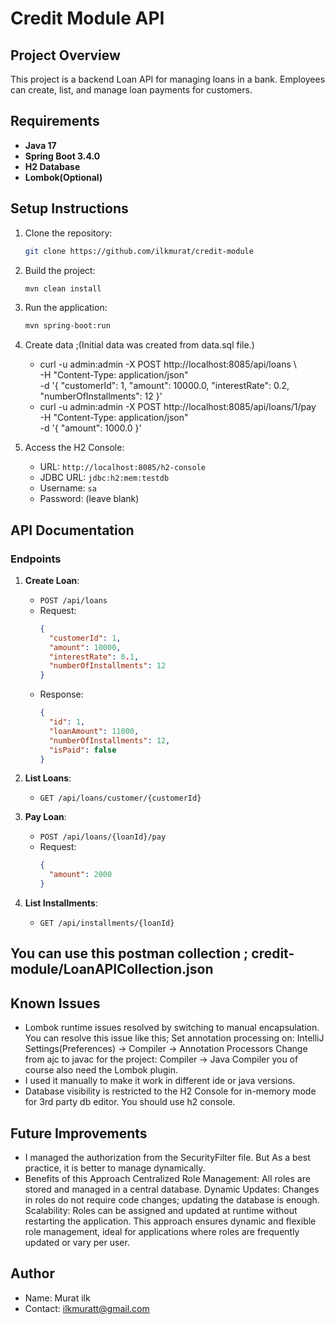 
# Credit Module API

## Project Overview
This project is a backend Loan API for managing loans in a bank. Employees can create, list, and manage loan payments for customers.

## Requirements
- **Java 17**
- **Spring Boot 3.4.0**
- **H2 Database**
- **Lombok(Optional)**

## Setup Instructions
1. Clone the repository:
   ```bash
   git clone https://github.com/ilkmurat/credit-module
   ```
2. Build the project:
   ```bash
   mvn clean install
   ```
3. Run the application:
   ```bash
   mvn spring-boot:run
   ```

4. Create data ;(Initial data was created from data.sql file.)
   - curl -u admin:admin -X POST http://localhost:8085/api/loans \      
     -H "Content-Type: application/json" \
     -d '{
     "customerId": 1,
     "amount": 10000.0,
     "interestRate": 0.2,
     "numberOfInstallments": 12
     }'
   -  curl -u admin:admin -X POST http://localhost:8085/api/loans/1/pay \
      -H "Content-Type: application/json" \
      -d '{
      "amount": 1000.0
      }'

5. Access the H2 Console:
   - URL: `http://localhost:8085/h2-console`
   - JDBC URL: `jdbc:h2:mem:testdb`
   - Username: `sa`
   - Password: (leave blank)


## API Documentation
### Endpoints
1. **Create Loan**:
    - `POST /api/loans`
    - Request:
      ```json
      {
        "customerId": 1,
        "amount": 10000,
        "interestRate": 0.1,
        "numberOfInstallments": 12
      }
      ```
    - Response:
      ```json
      {
        "id": 1,
        "loanAmount": 11000,
        "numberOfInstallments": 12,
        "isPaid": false
      }
      ```

2. **List Loans**:
    - `GET /api/loans/customer/{customerId}`

3. **Pay Loan**:
    - `POST /api/loans/{loanId}/pay`
    - Request:
      ```json
      {
        "amount": 2000
      }
      ```

4. **List Installments**:
    - `GET /api/installments/{loanId}`

## You can use this postman collection ;  credit-module/LoanAPICollection.json


## Known Issues
- Lombok runtime issues resolved by switching to manual encapsulation. You can resolve this issue like this;
  Set annotation processing on: IntelliJ Settings(Preferences) -> Compiler -> Annotation
  Processors
  Change from ajc to javac for the project: Compiler -> Java Compiler
  you of course also need the Lombok plugin.
- I used it manually to make it work in different ide or java versions.
- Database visibility is restricted to the H2 Console for in-memory mode for 3rd party db editor. You should use h2 console.

## Future Improvements
- I managed the authorization from the SecurityFilter file. But As a best practice, it is better to manage dynamically.
- Benefits of this Approach
  Centralized Role Management: All roles are stored and managed in a central database.
  Dynamic Updates: Changes in roles do not require code changes; updating the database is enough.
  Scalability: Roles can be assigned and updated at runtime without restarting the application.
  This approach ensures dynamic and flexible role management, ideal for applications where roles are frequently updated or vary per user.

## Author
- Name: Murat ilk
- Contact: ilkmuratt@gmail.com


